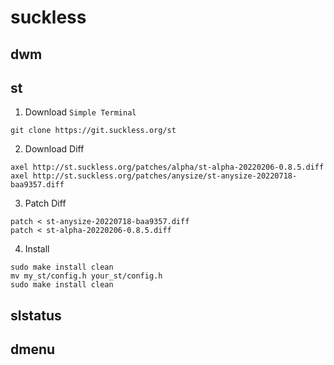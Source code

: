 # suckless

## dwm

## st
1. Download `Simple Terminal`

```
git clone https://git.suckless.org/st
```

2. Download Diff
```
axel http://st.suckless.org/patches/alpha/st-alpha-20220206-0.8.5.diff
axel http://st.suckless.org/patches/anysize/st-anysize-20220718-baa9357.diff
```

3. Patch Diff
```
patch < st-anysize-20220718-baa9357.diff
patch < st-alpha-20220206-0.8.5.diff
```

4. Install
```
sudo make install clean
mv my_st/config.h your_st/config.h
sudo make install clean
```

## slstatus

## dmenu
